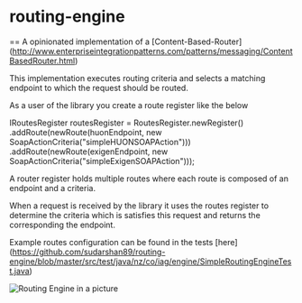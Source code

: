 # routing-engine
==
A opinionated implementation of a [Content-Based-Router] (http://www.enterpriseintegrationpatterns.com/patterns/messaging/ContentBasedRouter.html)

This implementation executes routing criteria and selects a matching endpoint to which the request should be routed.

As a user of the library you create a route register like the below

IRoutesRegister routesRegister = RoutesRegister.newRegister()
                .addRoute(newRoute(huonEndpoint, new SoapActionCriteria("simpleHUONSOAPAction")))
                .addRoute(newRoute(exigenEndpoint, new SoapActionCriteria("simpleExigenSOAPAction")));
                
A router register holds multiple routes where each route is composed of an endpoint and a criteria.
                
When a request is received by the library it uses the routes register to determine the criteria which is satisfies this request
and returns the corresponding the endpoint.

Example routes configuration can be found in the tests [here] (https://github.com/sudarshan89/routing-engine/blob/master/src/test/java/nz/co/iag/engine/SimpleRoutingEngineTest.java)
                
![Routing Engine in a picture](https://goo.gl/NPJch0 "Routing Engine")                 